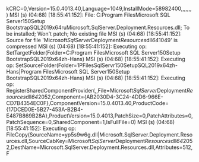 k C R C = 0 , V e r s i o n = 1 5 . 0 . 4 0 1 3 . 4 0 , L a n g u a g e = 1 0 4 9 , I n s t a l l M o d e = 5 8 9 8 2 4 0 0 , , , , , , , )  
 M S I   ( s )   ( 0 4 : 6 8 )   [ 1 8 : 5 5 : 4 1 : 1 5 2 ] :   F i l e :   C : \ P r o g r a m   F i l e s \ M i c r o s o f t   S Q L   S e r v e r \ 1 5 0 \ S e t u p   B o o t s t r a p \ S Q L 2 0 1 9 \ x 6 4 \ r u \ M i c r o s o f t . S q l S e r v e r . D e p l o y m e n t . R e s o u r c e s . d l l ; 	 T o   b e   i n s t a l l e d ; 	 W o n ' t   p a t c h ; 	 N o   e x i s t i n g   f i l e  
 M S I   ( s )   ( 0 4 : 6 8 )   [ 1 8 : 5 5 : 4 1 : 1 5 2 ] :   S o u r c e   f o r   f i l e   ' M i c r o s o f t _ S q l S e r v e r _ D e p l o y m e n t _ R e s o u r c e s _ d l l _ 6 4 _ 1 0 4 9 '   i s   c o m p r e s s e d  
 M S I   ( s )   ( 0 4 : 6 8 )   [ 1 8 : 5 5 : 4 1 : 1 5 2 ] :   E x e c u t i n g   o p :   S e t T a r g e t F o l d e r ( F o l d e r = C : \ P r o g r a m   F i l e s \ M i c r o s o f t   S Q L   S e r v e r \ 1 5 0 \ S e t u p   B o o t s t r a p \ S Q L 2 0 1 9 \ x 6 4 \ z h - H a n s \ )  
 M S I   ( s )   ( 0 4 : 6 8 )   [ 1 8 : 5 5 : 4 1 : 1 5 2 ] :   E x e c u t i n g   o p :   S e t S o u r c e F o l d e r ( F o l d e r = 1 \ P F i l e s \ S q l S e r v r \ 1 5 0 \ S e t u p \ S Q L 2 0 1 9 \ x 6 4 \ z h - H a n s \ | P r o g r a m   F i l e s \ M i c r o s o f t   S Q L   S e r v e r \ 1 5 0 \ S e t u p   B o o t s t r a p \ S Q L 2 0 1 9 \ x 6 4 \ z h - H a n s \ )  
 M S I   ( s )   ( 0 4 : 6 8 )   [ 1 8 : 5 5 : 4 1 : 1 5 2 ] :   E x e c u t i n g   o p :   R e g i s t e r S h a r e d C o m p o n e n t P r o v i d e r ( , , F i l e = M i c r o s o f t _ S q l S e r v e r _ D e p l o y m e n t _ R e s o u r c e s _ d l l _ 6 4 _ 2 0 5 2 , C o m p o n e n t = { A B 2 0 3 0 D 4 - 3 C 2 4 - 4 D D 6 - 9 6 6 E - C D 7 B 4 3 5 4 E C 0 F } , C o m p o n e n t V e r s i o n = 1 5 . 0 . 4 0 1 3 . 4 0 , P r o d u c t C o d e = { 1 7 D C E D 0 E - 5 B 2 7 - 4 5 3 A - B 2 B 4 - E 4 8 7 B 8 6 9 B 2 8 A } , P r o d u c t V e r s i o n = 1 5 . 0 . 4 0 1 3 , P a t c h S i z e = 0 , P a t c h A t t r i b u t e s = 0 , P a t c h S e q u e n c e = 0 , S h a r e d C o m p o n e n t = 1 , I s F u l l F i l e = 0 )  
 M S I   ( s )   ( 0 4 : 6 8 )   [ 1 8 : 5 5 : 4 1 : 1 5 2 ] :   E x e c u t i n g   o p :   F i l e C o p y ( S o u r c e N a m e = y p 5 s 9 w 6 g . d l l | M i c r o s o f t . S q l S e r v e r . D e p l o y m e n t . R e s o u r c e s . d l l , S o u r c e C a b K e y = M i c r o s o f t _ S q l S e r v e r _ D e p l o y m e n t _ R e s o u r c e s _ d l l _ 6 4 _ 2 0 5 2 , D e s t N a m e = M i c r o s o f t . S q l S e r v e r . D e p l o y m e n t . R e s o u r c e s . d l l , A t t r i b u t e s = 5 1 2 , F